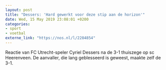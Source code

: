 ```yaml
---
layout: post
title: "Dessers: 'Hard gewerkt voor deze stip aan de horizon'"
date: Wed, 15 May 2019 23:08:01 +0200
categories: 
- sport 
- voetbal 
externe_link: "https://nos.nl/l/2284854"
---
```


Reactie van FC Utrecht-speler Cyriel Dessers na de 3-1 thuiszege op sc Heerenveen. De aanvaller, die lang geblesseerd is geweest, maakte zelf de 3-1.
